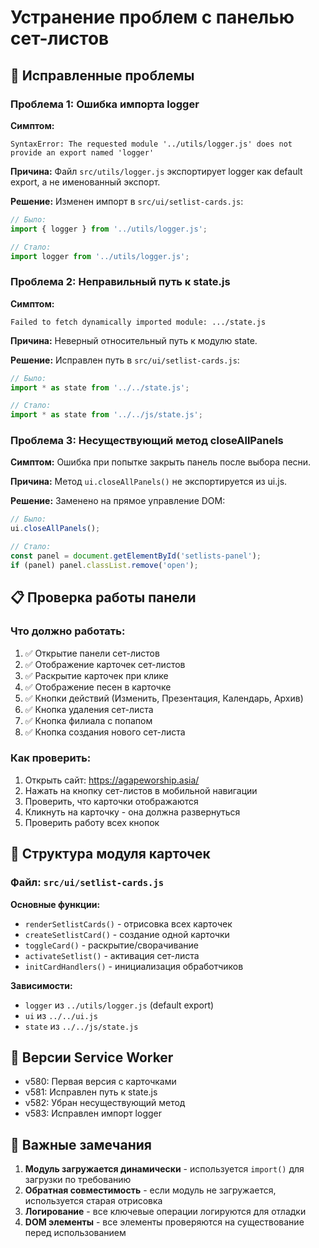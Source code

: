 # Устранение проблем с панелью сет-листов

## 🐛 Исправленные проблемы

### Проблема 1: Ошибка импорта logger
**Симптом:** 
```
SyntaxError: The requested module '../utils/logger.js' does not provide an export named 'logger'
```

**Причина:** 
Файл `src/utils/logger.js` экспортирует logger как default export, а не именованный экспорт.

**Решение:**
Изменен импорт в `src/ui/setlist-cards.js`:
```javascript
// Было:
import { logger } from '../utils/logger.js';

// Стало:
import logger from '../utils/logger.js';
```

### Проблема 2: Неправильный путь к state.js
**Симптом:**
```
Failed to fetch dynamically imported module: .../state.js
```

**Причина:**
Неверный относительный путь к модулю state.

**Решение:**
Исправлен путь в `src/ui/setlist-cards.js`:
```javascript
// Было:
import * as state from '../../state.js';

// Стало:
import * as state from '../../js/state.js';
```

### Проблема 3: Несуществующий метод closeAllPanels
**Симптом:**
Ошибка при попытке закрыть панель после выбора песни.

**Причина:**
Метод `ui.closeAllPanels()` не экспортируется из ui.js.

**Решение:**
Заменено на прямое управление DOM:
```javascript
// Было:
ui.closeAllPanels();

// Стало:
const panel = document.getElementById('setlists-panel');
if (panel) panel.classList.remove('open');
```

## 📋 Проверка работы панели

### Что должно работать:
1. ✅ Открытие панели сет-листов
2. ✅ Отображение карточек сет-листов
3. ✅ Раскрытие карточек при клике
4. ✅ Отображение песен в карточке
5. ✅ Кнопки действий (Изменить, Презентация, Календарь, Архив)
6. ✅ Кнопка удаления сет-листа
7. ✅ Кнопка филиала с попапом
8. ✅ Кнопка создания нового сет-листа

### Как проверить:
1. Открыть сайт: https://agapeworship.asia/
2. Нажать на кнопку сет-листов в мобильной навигации
3. Проверить, что карточки отображаются
4. Кликнуть на карточку - она должна развернуться
5. Проверить работу всех кнопок

## 🔧 Структура модуля карточек

### Файл: `src/ui/setlist-cards.js`

**Основные функции:**
- `renderSetlistCards()` - отрисовка всех карточек
- `createSetlistCard()` - создание одной карточки
- `toggleCard()` - раскрытие/сворачивание
- `activateSetlist()` - активация сет-листа
- `initCardHandlers()` - инициализация обработчиков

**Зависимости:**
- `logger` из `../utils/logger.js` (default export)
- `ui` из `../../ui.js`
- `state` из `../../js/state.js`

## 🎯 Версии Service Worker

- v580: Первая версия с карточками
- v581: Исправлен путь к state.js
- v582: Убран несуществующий метод
- v583: Исправлен импорт logger

## 📝 Важные замечания

1. **Модуль загружается динамически** - используется `import()` для загрузки по требованию
2. **Обратная совместимость** - если модуль не загружается, используется старая отрисовка
3. **Логирование** - все ключевые операции логируются для отладки
4. **DOM элементы** - все элементы проверяются на существование перед использованием
